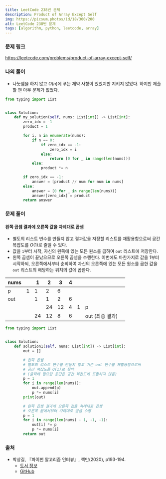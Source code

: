 ```yaml
---
title: LeetCode 238번 문제
description: Product of Array Except Self
img: https://picsum.photos/id/18/300/200
alt: LeetCode 238번 문제
tags: [algorithm, python, leetcode, array]
---
```


### 문제 링크

https://leetcode.com/problems/product-of-array-except-self/

### 나의 풀이

- 나눗셈을 하지 않고 $O(n)$에 푸는 제약 사항이 있었지만 지키지 않았다. 하지만 제출할 땐 아무 문제가 없었다.

```python
from typing import List


class Solution:
    def my_solution(self, nums: List[int]) -> List[int]:
        zero_idx = -1
        product = 1

        for i, n in enumerate(nums):
            if n == 0:
                if zero_idx == -1:
                    zero_idx = i
                else:
                    return [0 for _ in range(len(nums))]
            else:
                product *= n

        if zero_idx == -1:
            answer = [product // num for num in nums]
        else:
            answer = [0 for _ in range(len(nums))]
            answer[zero_idx] = product
        return answer
```

### 문제 풀이

#### 왼쪽 곱셈 결과에 오른쪽 값을 차례대로 곱셈

- 별도의 리스트 변수를 만들지 않고 결과값을 저장할 리스트를 재활용함으로써 공간 복잡도를 $O(1)$로 줄일 수 있다.
- 값을 `1`부터 시작, 자신의 왼쪽에 있는 모든 원소를 곱하여 `out` 리스트에 저장한다.
- 왼쪽 곱셈이 끝났으므로 오른쪽 곱셈을 수행한다. 이번에도 마찬가지로 값을 1부터 시작하되, 오른쪽에서부터 순회하여 자신의 오른쪽에 있는 모든 원소를 곱한 값을 `out` 리스트의 해당하는 위치의 값에 곱한다.

|nums||1|2|3|4||||
|---|---|---|---|---|---|---|---|---|
|p|1|1|2|6|||||
|out||1|1|2|6||||
||||24|12|4|1|p
|||24|12|8|6||out (최종 결과)

```python
from typing import List


class Solution:
    def solution1(self, nums: List[int]) -> List[int]:
        out = []

        # 왼쪽 곱셈
        # 별도의 리스트 변수를 만들지 않고 기존 out 변수를 재활용함으로써
        # 공간 복잡도를 O(1)로 절약
        # (출력에 필요한 공간은 공간 복잡도에 포함하지 않음)
        p = 1
        for i in range(len(nums)):
            out.append(p)
            p *= nums[i]
        print(out)

        # 왼쪽 곱셈 결과에 오른쪽 값을 차례대로 곱셈
        # 오른쪽 끝에서부터 차례대로 곱셈 수행
        p = 1
        for i in range(len(nums) - 1, -1, -1):
            out[i] *= p
            p *= nums[i]
        return out
```


### 출처

- 박상길, 『파이썬 알고리즘 인터뷰』, 책만(2020), p193-194.
  - [도서 정보](https://www.onlybook.co.kr/entry/algorithm-interview)
  - [GitHub](https://github.com/onlybooks/algorithm-interview)
